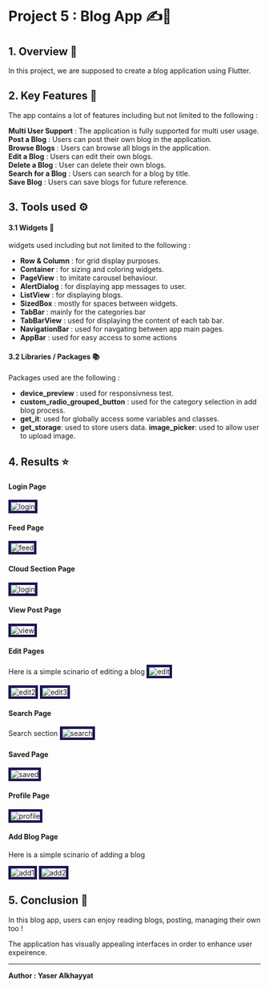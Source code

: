 # Project 5 : Blog App ✍️📰

## 1. Overview 📖
In this project, we are supposed to create a blog application using Flutter.

## 2. Key Features 🔑
The app contains a lot of features including but not limited to the following :

**Multi User Support** : The application is fully supported for multi user usage.\
**Post a Blog** : Users can post their own blog in the application.\
**Browse Blogs** : Users can browse all blogs in the application.\
**Edit a Blog** : Users can edit their own blogs.\
**Delete a Blog** : User can delete their own blogs.\
**Search for a Blog** : Users can search for a blog by title.\
**Save Blog** : Users can save blogs for future reference.

## 3. Tools used ⚙️

#### 3.1 Widgets 🎨
widgets used including but not limited to the following :
- **Row & Column** : for grid display purposes.
- **Container** : for sizing and coloring widgets.
- **PageView** : to imitate carousel behaviour.
- **AlertDialog** : for displaying app messages to user.
- **ListView** : for displaying blogs.
- **SizedBox** : mostly for spaces between widgets.
- **TabBar** : mainly for the categories bar
- **TabBarView** : used for displaying the content of each tab bar.
- **NavigationBar** : used for navgating between app main pages.
- **AppBar** : used for easy access to some actions

#### 3.2 Libraries / Packages 📚
Packages used are the following :
- **device_preview** : used for responsivness test.
- **custom_radio_grouped_button** : used for the category selection in add blog process.
- **get_it**: used for globally access some variables and classes.
- **get_storage**: used to store users data.
  **image_picker**: used to allow user to upload image.

## 4. Results ⭐

#### Login Page
<img src='./readme_media/login.png' alt='login' style='border:5px solid #1c1651'>


#### Feed Page
<img src='./readme_media/feed.png' alt='feed' style='border:5px solid #1c1651'>


#### Cloud Section Page
<img src='./readme_media/cloud.png' alt='login' style='border:5px solid #1c1651'>


#### View Post Page
<img src='./readme_media/view_post.png' alt='view' style='border:5px solid #1c1651'>


#### Edit Pages
Here is a simple scinario of editing a blog
<img src='./readme_media/edit.png' alt='edit' style='border:5px solid #1c1651'>


<img src='./readme_media/edit2.png' alt='edit2' style='border:5px solid #1c1651'>


<img src='./readme_media/edit3.png' alt='edit3' style='border:5px solid #1c1651'>


#### Search Page
Search section
<img src='./readme_media/search.png' alt='search' style='border:5px solid #1c1651'>


#### Saved Page
<img src='./readme_media/saved.png' alt='saved' style='border:5px solid #1c1651'>


#### Profile Page
<img src='./readme_media/profile.png' alt='profile' style='border:5px solid #1c1651'>


#### Add Blog Page
Here is a simple scinario of adding a blog

<img src='./readme_media/add1.png' alt='add1' style='border:5px solid #1c1651'>

<img src='./readme_media/add2.png' alt='add2' style='border:5px solid #1c1651'>


## 5. Conclusion 🏁
In this blog app, users can enjoy reading blogs, posting, managing their own too !

The application has visually appealing interfaces in order to enhance user expeirence.

<hr>

**Author : Yaser Alkhayyat**